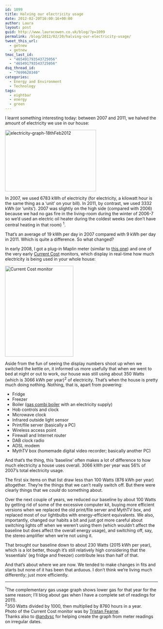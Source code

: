 ```yaml
---
id: 1099
title: Halving our electricity usage
date: 2012-02-20T16:00:16+00:00
author: Laura
layout: post
guid: http://www.lauracowen.co.uk/blog/?p=1099
permalink: /blog/2012/02/20/halving-our-electricity-usage/
tweet_this_url:
  - getnew
  - getnew
tmac_last_id:
  - "465491793543725056"
  - "465491793543725056"
dsq_thread_id:
  - "7699620340"
categories:
  - Energy and Environment
  - Technology
tags:
  - eightbar
  - energy
  - green
---
```

I learnt something interesting today: between 2007 and 2011, we halved the amount of electricity we use in our house:

[<img class="aligncenter size-medium wp-image-2032" src="http://lauracowen.co.uk/blog/wp-content/uploads/2012/02/electricity-graph-18thFeb2012-300x203.png" alt="electricity-graph-18thFeb2012" width="300" height="203" srcset="http://lauracowen.co.uk/blog/wp-content/uploads/2012/02/electricity-graph-18thFeb2012-300x203.png 300w, http://lauracowen.co.uk/blog/wp-content/uploads/2012/02/electricity-graph-18thFeb2012.png 600w" sizes="(max-width: 300px) 100vw, 300px" />](http://lauracowen.co.uk/blog/wp-content/uploads/2012/02/electricity-graph-18thFeb2012.png)

In 2007, we used 6783 kWh of electricity (for electricity, a kilowatt hour is the same thing as a &#8216;unit&#8217; on your bill). In 2011, by contrast, we used 3332 kWh (or &#8216;units&#8217;). 2007 was slightly on the high side (compared with 2006) because we had no gas fire in the living-room during the winter of 2006-7 so we&#8217;d used an electric oil heater during the coldest weeks (we don&#8217;t have central heating in that room) <sup>1</sup>.

That&#8217;s an average of 19 kWh per day in 2007 compared with 9 kWh per day in 2011. Which is quite a difference. So what changed?

In early 2008, I got a plug-in Maplin meter (similar to [this one](http://www.maplin.co.uk/plug-in-mains-power-and-energy-monitor-38343)) and one of the very early [Current Cost](http://www.currentcost.com/) monitors, which display in real-time how much electricity is being used in your whole house:

[<img class="aligncenter size-medium wp-image-713" src="http://lauracowen.co.uk/blog/wp-content/uploads/2011/01/IMG_4103-225x300.jpg" alt="Current Cost monitor" width="225" height="300" />](http://lauracowen.co.uk/blog/wp-content/uploads/2012/02/2578223342_4317676b52_b-cropped.png)

Aside from the fun of seeing the display numbers shoot up when we switched the kettle on, it informed us more usefully that when we went to bed at night or out to work, our house was still using about 350 Watts (which is 3066 kWh per year)<sup>2</sup> of electricity. That&#8217;s when the house is pretty much doing nothing. Nothing, that is, apart from powering:

  * Fridge
  * Freezer
  * Boiler (<a title="Our boiler." href="http://www.lauracowen.co.uk/blog/2006/04/26/shiny-new-boiler/" target="_self">gas combi boiler</a> with an electricity supply)
  * Hob controls and clock
  * Microwave clock
  * Infrared outside light sensor
  * Print/file server (basically a PC)
  * Wireless access point
  * Firewall and Internet router
  * DAB clock radio
  * ADSL modem
  * MythTV box (homemade digital video recorder; basically another PC)

And that&#8217;s the thing, this &#8216;baseline&#8217; often makes a lot of difference to how much electricity a house uses overall. 3066 kWh per year was 56% of 2007&#8217;s total electricity usage.

The first six items on that list draw less than 100 Watts (876 kWh per year) altogether. They&#8217;re the things that we can&#8217;t really switch off. But there were clearly things that we _could_ do something about.

Over the next couple of years, we reduced our baseline by about 100 Watts by getting rid of some of the excessive computer kit, buying more efficient versions when we replaced the old print/file server and MythTV box, and replaced most of our lightbulbs with energy-efficient equivalents. We also, importantly, changed our habits a bit and just got more careful about switching lights off when we weren&#8217;t using them (which wouldn&#8217;t affect the baseline but does affect the overall energy usage), and switching off, say, the stereo amplifier when we&#8217;re not using it.

That brought our baseline down to about 230 Watts (2015 kWh per year), which is a lot better, though it&#8217;s still relatively high considering that the &#8216;essentials&#8217; (eg fridge and freezer) contribute less than half of that.

And that&#8217;s about where we are now. We tended to make changes in fits and starts but none of it has been that arduous. I don&#8217;t think we&#8217;re living much differently; just more efficiently.

* * *

<sup>1</sup>The complementary gas usage graph shows lower gas for that year for the same reason; I&#8217;ll blog about gas when I have a complete set of readings for 2011).  
<sup>2</sup>350 Watts divided by 1000, then multiplied by 8760 hours in a year.  
Photo of the Current Cost monitor was by [Tristan Fearne](http://www.flickr.com/photos/tristanf/2578223342/).  
Thanks also to [@andysc](https://twitter.com/#!/andysc) for helping create the graph from meter readings on irregular dates.